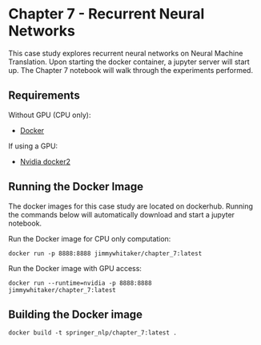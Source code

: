 # Chapter 7 - Recurrent Neural Networks
This case study explores recurrent neural networks on Neural Machine Translation. Upon starting the docker container, a jupyter server will start up. The Chapter 7 notebook will walk through the experiments performed. 

## Requirements
Without GPU (CPU only):
* [Docker](https://docs.docker.com/install/) 

If using a GPU: 
* [Nvidia docker2](https://github.com/nvidia/nvidia-docker/wiki/Installation-(version-2.0)#installing-version-20)

## Running the Docker Image
The docker images for this case study are located on dockerhub. Running the commands below will automatically download and start a jupyter notebook.

Run the Docker image for CPU only computation:
```
docker run -p 8888:8888 jimmywhitaker/chapter_7:latest
```

Run the Docker image with GPU access: 
```
docker run --runtime=nvidia -p 8888:8888 jimmywhitaker/chapter_7:latest
```

## Building the Docker image
```
docker build -t springer_nlp/chapter_7:latest .
```

